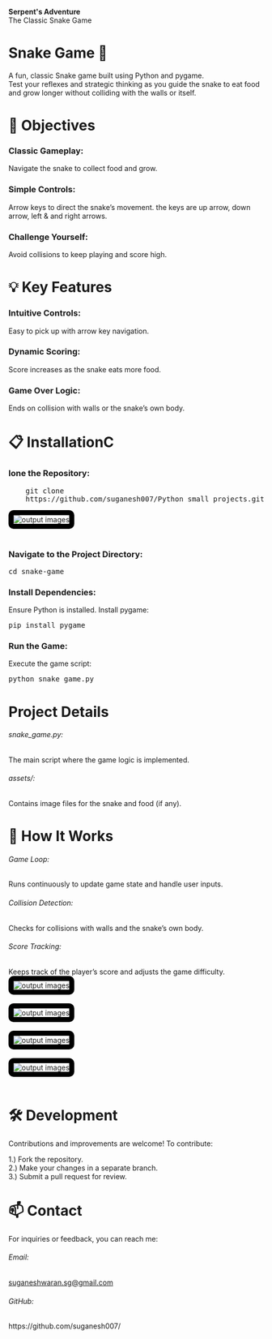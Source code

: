 **Serpent's Adventure** <br>
The Classic Snake Game <br>
<h1>Snake Game 🐍</h1>
A fun, classic Snake game built using Python and pygame. <br>
Test your reflexes and strategic thinking as you guide the snake to eat food and grow longer without colliding with the walls or itself.

<h1>🎯 Objectives </h1>
<h3>Classic Gameplay:</h3>
Navigate the snake to collect food and grow.
<h3>Simple Controls:</h3>
Arrow keys to direct the snake’s movement.
the keys are up arrow, down arrow, left & and right arrows.
<h3>Challenge Yourself:</h3>
Avoid collisions to keep playing and score high.

<h1>💡 Key Features</h1>
<h3>Intuitive Controls:</h3>
  Easy to pick up with arrow key navigation.
<h3>Dynamic Scoring:</h3>
Score increases as the snake eats more food.
<h3>Game Over Logic:</h3>
Ends on collision with walls or the snake’s own body.
<h1>📋 InstallationC</h1>
<h3>lone the Repository:</h3>
  <pre>    git clone <br>    https://github.com/suganesh007/Python_small_projects.git</pre>
  
<div><img src = "images/img1.png" alt="output images" style="border-radius: 10px; max-width:100%; border:10px solid black"></div> <br>

<h3>Navigate to the Project Directory:</h3>
<pre>cd snake-game</pre>
<h3>Install Dependencies: </h3>
Ensure Python is installed. Install pygame:
<pre>pip install pygame</pre>
<h3>Run the Game: </h3>
Execute the game script:
<pre>python snake_game.py</pre>
<h1>Project Details</h1>
<span><h6>snake_game.py: </h6></span>  The main script where the game logic is implemented.<br>
<h6>assets/:</h6> Contains image files for the snake and food (if any).

<h1>🤔 How It Works</h1>
          <h6>Game Loop:</h6> Runs continuously to update game state and handle user inputs.<br>
          <h6>Collision Detection:</h6> Checks for collisions with walls and the snake’s own body.<br>
          <h6>Score Tracking:</h6> Keeps track of the player’s score and adjusts the game difficulty.



<div><img src = "images/img2.png" alt="output images" style="border-radius: 10px; max-width:100%; border:10px solid black"></div> <br>
<div><img src = "images/img3.png" alt="output images" style="border-radius: 10px; max-width:100%; border:10px solid black"></div> <br>
<div><img src = "images/img4.png" alt="output images" style="border-radius: 10px; max-width:100%; border:10px solid black"></div> <br>
<div><img src = "images/img5.png" alt="output images" style="border-radius: 10px; max-width:100%; border:10px solid black"></div> <br>



<h1>🛠 Development</h1>
            Contributions and improvements are welcome! To contribute:
<br>

1.) Fork the repository.<br>
2.) Make your changes in a separate branch.<br>
3.) Submit a pull request for review.
<h1>📫 Contact</h1>
  For inquiries or feedback, you can reach me:
  <br>
  <h6>Email:</h6>  <a href = "mailto:suganeshwaran.sg@gmail.com">suganeshwaran.sg@gmail.com</a><br>
  <h6>GitHub:</h6> https://github.com/suganesh007/
